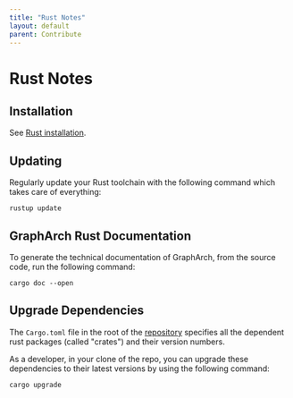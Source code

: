 ```yaml
---
title: "Rust Notes"
layout: default
parent: Contribute
---
```


# Rust Notes

## Installation

See [Rust installation](./rust-install.md).

## Updating

Regularly update your Rust toolchain with the following command which
takes care of everything:

```shell
rustup update
```

## GraphArch Rust Documentation

To generate the technical documentation of GraphArch, from the source code,
run the following command:

```shell
cargo doc --open
```

## Upgrade Dependencies

The `Cargo.toml` file in the root of the [repository](https://github.com/EKGF/grapharch/blob/main/Cargo.toml) specifies all the dependent rust packages (called "crates") and their version numbers.

As a developer, in your clone of the repo, you can upgrade these dependencies to their
latest versions by using the following command:

```shell
cargo upgrade
```